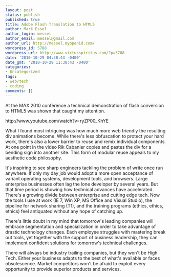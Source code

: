 ```yaml
---
layout: post
status: publish
published: true
title: Adobe Flash Translation to HTML5
author: Mark Essel
author_login: messel
author_email: messel@gmail.com
author_url: http://messel.myopenid.com/
wordpress_id: 5788
wordpress_url: http://www.victusspiritus.com/?p=5788
date: '2010-10-29 04:38:43 -0400'
date_gmt: '2010-10-29 11:38:43 -0400'
categories:
- Uncategorized
tags:
- web/tech
- coding
comments: []
---
```

<p>At the MAX 2010 conference a technical demonstration of flash conversion to HTML5 was shown that caught my attention.</p>
<p>http://www.youtube.com/watch?v=ryZP00_KhYE</p>
<p>What I found most intriguing was how much more web friendly the resulting div animations become. While there's less obfuscation to protect your hard work, there's also a lower barrier to reuse and remix individual components. At one point in the video Rik Cabanier copies and pastes the div for a bending sign into another site. This form of modular reuse appeals to my aesthetic code philosophy. </p>
<p>It's inspiring to see sharp engineers tackling the problem of write once run anywhere. If only my day job would adopt a more open acceptance of variant operating systems, development tools, and browsers. Large enterprise businesses often lag the lone developer by several years. But that time period is showing how technical advances have accelerated. There's a growing divide between enterprise and cutting edge tech. Now the tools I use at work (IE 7, Win XP, MS Office and Visual Studio), the pipeline for network sharing (T1), and the training programs (ethics, ethics, ethics) feel antiquated without any hope of catching up. </p>
<p>There's little doubt in my mind that tomorrow's leading companies will embrace segmentation and specialization in order to take advantage of drastic technology changes. Each employee struggles with mastering break out tools, yet together with the support of business leadership, they can implement confident solutions for tomorrow's technical challenges.</p>
<p>There will always be industry trailing companies, but they won't be High Tech. Either your business adapts to the best of what's available or faces obsolescence. Market competitors won't be afraid to exploit every opportunity to provide superior products and services.</p>
